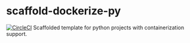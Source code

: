 # scaffold-dockerize-py
[![CircleCI](https://circleci.com/gh/ujjwal1711/scaffold-dockerize-py.svg?style=svg)](https://circleci.com/gh/ujjwal1711/scaffold-dockerize-py)
Scaffolded template for python projects with containerization support.  
